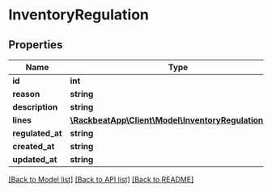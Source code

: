 # InventoryRegulation

## Properties
Name | Type | Description | Notes
------------ | ------------- | ------------- | -------------
**id** | **int** |  | [optional] 
**reason** | **string** |  | [optional] 
**description** | **string** |  | [optional] 
**lines** | [**\RackbeatApp\Client\Model\InventoryRegulationLine[]**](InventoryRegulationLine.md) |  | [optional] 
**regulated_at** | **string** |  | [optional] 
**created_at** | **string** |  | [optional] 
**updated_at** | **string** |  | [optional] 

[[Back to Model list]](../README.md#documentation-for-models) [[Back to API list]](../README.md#documentation-for-api-endpoints) [[Back to README]](../README.md)


